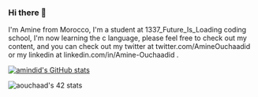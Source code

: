 ### Hi there 👋

I'm Amine from Morocco, I'm a student at 1337_Future_Is_Loading coding school, I'm now learning the c language, please feel free to check out my content, and you can check out my twitter at twitter.com/AmineOuchaadid or my linkedin at linkedin.com/in/Amine-Ouchaadid .

[![amindid's GitHub stats](https://github-readme-stats.vercel.app/api?username=amindid)](https://github.com/amindid/github-readme-stats)

<img src="[https://camo.githubusercontent.com/2b49cd58bd028fe77c318b49064347f02c520432bc9df81897acde2a5499e6af/68747470733a2f2f62616467652e6d65646961706c75732e6d612f62696e6172792f656d6f68616d6564](https://badge.mediaplus.ma/binary/aouchaad)" alt="aouchaad's 42 stats" data-canonical-src="[https://badge.mediaplus.ma/binary/aouchaad](https://badge.mediaplus.ma/binary/aouchaad)" style="max-width: 100%;">
